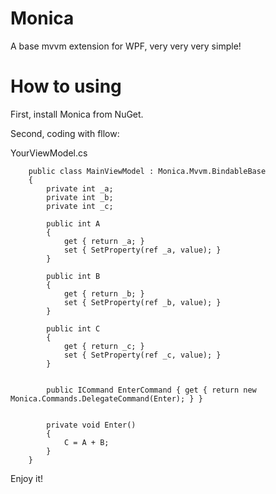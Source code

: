 # Monica
A base mvvm extension for WPF, very very very simple!

# How to using

First, install Monica from NuGet.

Second, coding with fllow:

YourViewModel.cs
```
    public class MainViewModel : Monica.Mvvm.BindableBase
    {
        private int _a;
        private int _b;
        private int _c;

        public int A
        {
            get { return _a; }
            set { SetProperty(ref _a, value); }
        }

        public int B
        {
            get { return _b; }
            set { SetProperty(ref _b, value); }
        }

        public int C
        {
            get { return _c; }
            set { SetProperty(ref _c, value); }
        }


        public ICommand EnterCommand { get { return new Monica.Commands.DelegateCommand(Enter); } }


        private void Enter()
        {
            C = A + B;
        }
    }
```

Enjoy it!

